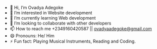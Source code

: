 - 👋 Hi, I’m Ovadya Adegoke
- 👀 I’m interested in Website development
- 🌱 I’m currently learning Web development
- 💞️ I’m looking to collaborate with other developers
- 📫 How to reach me +2349160420587 || ovadyaadegoke@gmail.com
- 😄 Pronouns: He/ Him
- ⚡ Fun fact: Playing Musical Instruments, Reading and Coding.

<!---
MasheAde/MasheAde is a ✨ special ✨ repository because its `README.md` (this file) appears on your GitHub profile.
You can click the Preview link to take a look at your changes.
--->
